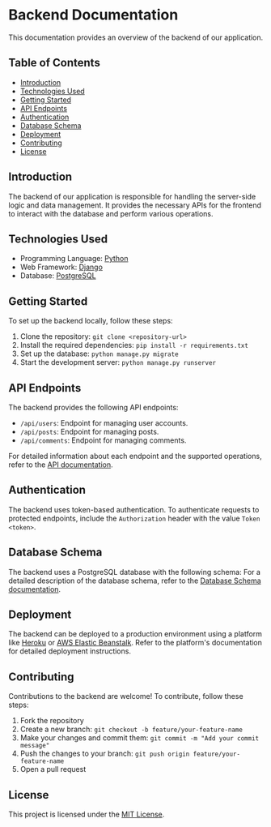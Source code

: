 # Backend Documentation

This documentation provides an overview of the backend of our application.

## Table of Contents
- [Introduction](#introduction)
- [Technologies Used](#technologies-used)
- [Getting Started](#getting-started)
- [API Endpoints](#api-endpoints)
- [Authentication](#authentication)
- [Database Schema](#database-schema)
- [Deployment](#deployment)
- [Contributing](#contributing)
- [License](#license)

## Introduction
The backend of our application is responsible for handling the server-side logic and data management. It provides the necessary APIs for the frontend to interact with the database and perform various operations.

## Technologies Used
- Programming Language: [Python](https://www.python.org/)
- Web Framework: [Django](https://www.djangoproject.com/)
- Database: [PostgreSQL](https://www.postgresql.org/)

## Getting Started
To set up the backend locally, follow these steps:

1. Clone the repository: `git clone <repository-url>`
2. Install the required dependencies: `pip install -r requirements.txt`
3. Set up the database: `python manage.py migrate`
4. Start the development server: `python manage.py runserver`

## API Endpoints
The backend provides the following API endpoints:

- `/api/users`: Endpoint for managing user accounts.
- `/api/posts`: Endpoint for managing posts.
- `/api/comments`: Endpoint for managing comments.

For detailed information about each endpoint and the supported operations, refer to the [API documentation](api-documentation.md).

## Authentication
The backend uses token-based authentication. To authenticate requests to protected endpoints, include the `Authorization` header with the value `Token <token>`.

## Database Schema
The backend uses a PostgreSQL database with the following schema:
For a detailed description of the database schema, refer to the [Database Schema documentation](database-schema.md).

## Deployment
The backend can be deployed to a production environment using a platform like [Heroku](https://www.heroku.com/) or [AWS Elastic Beanstalk](https://aws.amazon.com/elasticbeanstalk/). Refer to the platform's documentation for detailed deployment instructions.

## Contributing
Contributions to the backend are welcome! To contribute, follow these steps:

1. Fork the repository
2. Create a new branch: `git checkout -b feature/your-feature-name`
3. Make your changes and commit them: `git commit -m "Add your commit message"`
4. Push the changes to your branch: `git push origin feature/your-feature-name`
5. Open a pull request

## License
This project is licensed under the [MIT License](LICENSE).

